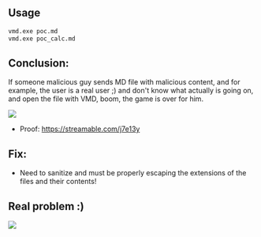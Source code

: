 ## Usage
```cmd
vmd.exe poc.md
vmd.exe poc_calc.md
```
## Conclusion:

If someone malicious guy sends MD file with malicious content, and for example, the user is a real user ;) and don't know what actually is going on, and open the file with VMD, boom, the game is over for him.

![](https://github.com/nu11secur1ty/CVE-mitre/blob/main/CVE-2021-33041/docs/CVE-2021-33041Gif.gif)

- Proof: https://streamable.com/j7e13y
## Fix:
- Need to sanitize and must be properly escaping the extensions of the files and their contents!

## Real problem :)
![](https://github.com/nu11secur1ty/CVE-mitre/blob/main/CVE-2021-33041/docs/cmd-ip-information.gif)
